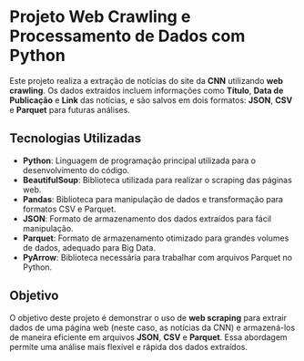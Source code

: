 # Projeto Web Crawling e Processamento de Dados com Python

Este projeto realiza a extração de notícias do site da **CNN** utilizando **web crawling**. Os dados extraídos incluem informações como **Título**, **Data de Publicação** e **Link** das notícias, e são salvos em dois formatos: **JSON**, **CSV** e **Parquet** para futuras análises.

## Tecnologias Utilizadas

- **Python**: Linguagem de programação principal utilizada para o desenvolvimento do código.
- **BeautifulSoup**: Biblioteca utilizada para realizar o scraping das páginas web.
- **Pandas**: Biblioteca para manipulação de dados e transformação para formatos CSV e Parquet.
- **JSON**: Formato de armazenamento dos dados extraídos para fácil manipulação.
- **Parquet**: Formato de armazenamento otimizado para grandes volumes de dados, adequado para Big Data.
- **PyArrow**: Biblioteca necessária para trabalhar com arquivos Parquet no Python.

## Objetivo

O objetivo deste projeto é demonstrar o uso de **web scraping** para extrair dados de uma página web (neste caso, as notícias da CNN) e armazená-los de maneira eficiente em arquivos **JSON**, **CSV** e **Parquet**. Essa abordagem permite uma análise mais flexível e rápida dos dados extraídos.


